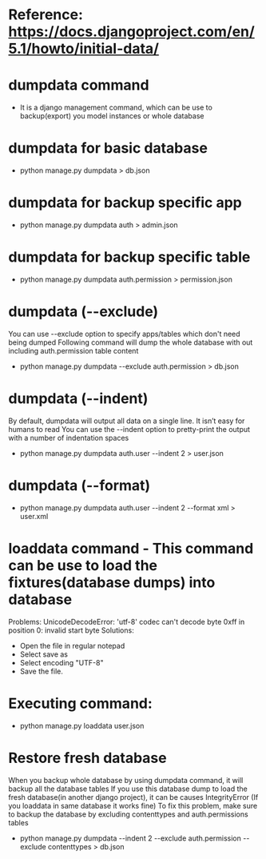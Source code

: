 # Reference: https://docs.djangoproject.com/en/5.1/howto/initial-data/

# dumpdata command
- It is a django management command, which can be use to backup(export) you model instances or whole database

# dumpdata for basic database 
- python manage.py dumpdata > db.json

# dumpdata for backup specific app
- python manage.py dumpdata auth > admin.json

# dumpdata for backup specific table
- python manage.py dumpdata auth.permission > permission.json

# dumpdata (--exclude)
You can use --exclude option to specify apps/tables which don't need being dumped
Following command will dump the whole database with out including auth.permission table content
- python manage.py dumpdata --exclude auth.permission > db.json

# dumpdata (--indent)
By default, dumpdata will output all data on a single line. It isn’t easy for humans to read
You can use the --indent option to pretty-print the output with a number of indentation spaces
- python manage.py dumpdata auth.user --indent 2 > user.json

# dumpdata (--format)
- python manage.py dumpdata auth.user --indent 2 --format xml > user.xml

# loaddata command - This command can be use to load the fixtures(database dumps) into database
Problems: UnicodeDecodeError: 'utf-8' codec can't decode byte 0xff in position 0: invalid start byte
Solutions:
- Open the file in regular notepad
- Select save as
- Select encoding "UTF-8"
- Save the file.
# Executing command:
- python manage.py loaddata user.json

# Restore fresh database
When you backup whole database by using dumpdata command, it will backup all the database tables
If you use this database dump to load the fresh database(in another django project), it can be causes IntegrityError (If you loaddata in same database it works fine)
To fix this problem, make sure to backup the database by excluding contenttypes and auth.permissions tables

- python manage.py dumpdata --indent 2  --exclude auth.permission --exclude contenttypes > db.json









